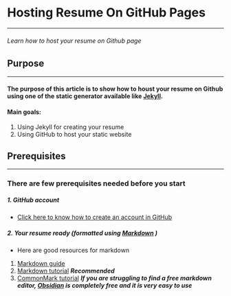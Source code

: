 # Hosting Resume On GitHub Pages

---

###### Learn how to host your resume on Github page


## Purpose
---
#### The purpose of this article is to show how to houst your resume on Github using one of the static generator available like [Jekyll](https://jekyllrb.com/).


#### Main goals:
1.  Using Jekyll for creating your resume
2.  Using GitHub to host your static website

## Prerequisites
---
### There are few prerequisites needed before you start 

##### 1.  GitHub account
   - [Click here to know how to create an account in GitHub](https://docs.github.com/en/get-started/signing-up-for-github/signing-up-for-a-new-github-account)

##### 2. Your resume ready  (formatted using [Markdown](https://resumey.pro/) )
   - Here are good resources for markdown 
   1. [Markdown guide](https://www.markdownguide.org/)
   2. [Markdown tutorial](https://www.markdowntutorial.com/) **_Recommended_** 
   3. [CommonMark tutorial](https://commonmark.org/help/tutorial/) 
**_If you are struggling to find a free markdown editor,  [Obsidian](https://obsidian.md/) is completely free and it is very easy to use_**
